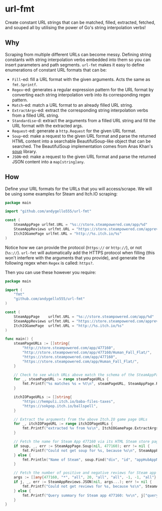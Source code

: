 # url-fmt

Create constant URL strings that can be matched, filled, extracted, fetched, and souped all by utilising the power of Go's string interpolation verbs!

## Why

Scraping from multiple different URLs can become messy. Defining string constants with string interpolation verbs embedded into them so you can insert parameters and path segments. `url-fmt` makes it easy to define enumerations of constant URL formats that can be:

- `Fill`-ed: fill a URL format with the given arguments. Acts the same as `fmt.Sprintf`.
- `Regex`-ed: generates a regular expression pattern for the URL format by converting each string interpolation verb into its corresponding regex pattern.
- `Match`-ed: match a URL format to an already filled URL string.
- `ExtractArgs`-ed: extract the corresponding string interpolation verbs from a filled URL string.
- `Standardise`-d: extract the arguments from a filled URL string and fill the URL format with the extracted args.
- `Request`-ed: generate a `http.Request` for the given URL format.
- `Soup`-ed: make a request to the given URL format and parse the returned HTML content into a searchable BeautifulSoup-like object that can be searched. The BeautifulSoup implementation comes from Anas Khan's [soup](https://github.com/anaskhan96/soup) library.
- `JSON`-ed: make a request to the given URL format and parse the returned JSON content into a `map[string]any`.

## How

Define your URL formats for the URLs that you will access/scrape. We will be using some examples for Steam and Itch.IO scraping:

```go
package main

import "github.com/andygello555/url-fmt"

const (
	SteamAppPage urlfmt.URL = "%s://store.steampowered.com/app/%d"
	SteamAppReviews urlfmt.URL = "https://store.steampowered.com/appreviews/%d?json=1&cursor=%s&language=%s&day_range=9223372036854775807&num_per_page=%d&review_type=all&purchase_type=%s&filter=%s&start_date=%d&end_date=%d&date_range_type=%s"
	ItchIOGamePage urlfmt.URL = "http://%s.itch.io/%s"
)
```

Notice how we can provide the protocol (`https://` or `http://`), or not (`%s://`). `url-fmt` will automatically add the HTTPS protocol when filling (this won't interfere with the arguments that you provide), and generate the following regex when `Regex` is called: `https?`.

Then you can use these however you require:

```go
package main

import (
	"fmt"
	"github.com/andygello555/url-fmt"
)

const (
	SteamAppPage    urlfmt.URL = "%s://store.steampowered.com/app/%d"
	SteamAppReviews urlfmt.URL = "https://store.steampowered.com/appreviews/%d?json=1&cursor=%s&language=%s&day_range=9223372036854775807&num_per_page=%d&review_type=all&purchase_type=%s&filter=%s&start_date=%d&end_date=%d&date_range_type=%s"
	ItchIOGamePage  urlfmt.URL = "http://%s.itch.io/%s"
)

func main() {
	steamPageURLs := []string{
		"http://store.steampowered.com/app/477160",
		"http://store.steampowered.com/app/477160/Human_Fall_Flat/",
		"https://store.steampowered.com/app/477160",
		"https://store.steampowered.com/app/Human_Fall_Flat/",
	}

	// Check to see which URLs above match the schema of the SteamAppPage URL format
	for _, steamPageURL := range steamPageURLs {
		fmt.Printf("%s matches %s = %t\n", steamPageURL, SteamAppPage.Regex(), SteamAppPage.Match(steamPageURL))
	}

	itchIOPageURLs := []string{
		"https://hempuli.itch.io/baba-files-taxes",
		"https://sokpop.itch.io/ballspell",
    }

	// Extract the arguments from the above Itch.IO game page URLs
	for _, itchIOPageURL := range itchIOPageURLs {
		fmt.Printf("extracted %v from %s\n", ItchIOGamePage.ExtractArgs(itchIOPageURL), itchIOPageURL)
    }

	// Fetch the name for Steam App 477160 via its HTML Steam store page
	if soup, _, err := SteamAppPage.Soup(nil, 477160); err != nil {
		fmt.Printf("Could not get soup for %s, because %s\n", SteamAppPage.Fill(477160), err.Error())
	} else {
		fmt.Println("Name of Steam", soup.Find("div", "id", "appHubAppName").Text())
	}

	// Fetch the number of positive and negative reviews for Steam app 477160 via the Steam store's JSON API
	args := []any{477160, "*", "all", 20, "all", "all", -1, -1, "all"}
	if j, _, err := SteamAppReviews.JSON(nil, args...); err != nil {
		fmt.Printf("Could not get reviews for %s, because %s\n", SteamAppReviews.Fill(args...), err.Error())
	} else {
		fmt.Printf("Query summary for Steam app 477160: %v\n", j["query_summary"])
	}
}
```


